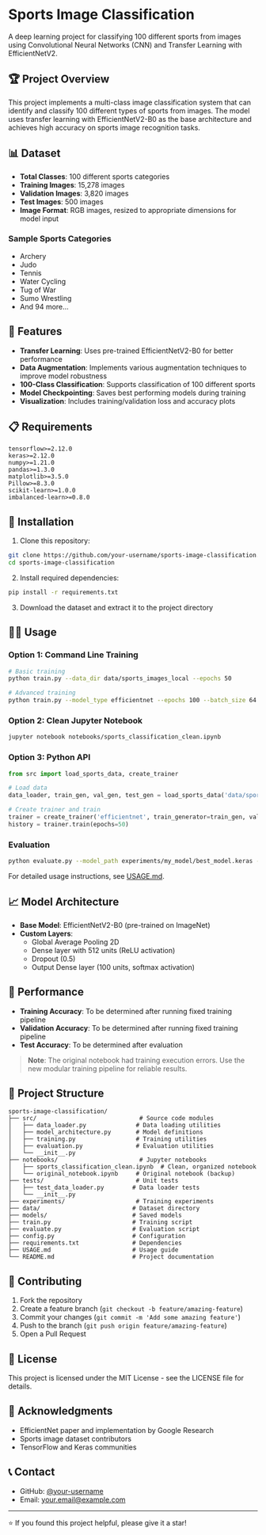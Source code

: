 # Sports Image Classification

A deep learning project for classifying 100 different sports from images using Convolutional Neural Networks (CNN) and Transfer Learning with EfficientNetV2.

## 🏆 Project Overview

This project implements a multi-class image classification system that can identify and classify 100 different types of sports from images. The model uses transfer learning with EfficientNetV2-B0 as the base architecture and achieves high accuracy on sports image recognition tasks.

## 📊 Dataset

- **Total Classes**: 100 different sports categories
- **Training Images**: 15,278 images
- **Validation Images**: 3,820 images  
- **Test Images**: 500 images
- **Image Format**: RGB images, resized to appropriate dimensions for model input

### Sample Sports Categories
- Archery
- Judo
- Tennis
- Water Cycling
- Tug of War
- Sumo Wrestling
- And 94 more...

## 🚀 Features

- **Transfer Learning**: Uses pre-trained EfficientNetV2-B0 for better performance
- **Data Augmentation**: Implements various augmentation techniques to improve model robustness
- **100-Class Classification**: Supports classification of 100 different sports
- **Model Checkpointing**: Saves best performing models during training
- **Visualization**: Includes training/validation loss and accuracy plots

## 📋 Requirements

```
tensorflow>=2.12.0
keras>=2.12.0
numpy>=1.21.0
pandas>=1.3.0
matplotlib>=3.5.0
Pillow>=8.3.0
scikit-learn>=1.0.0
imbalanced-learn>=0.8.0
```

## 🔧 Installation

1. Clone this repository:
```bash
git clone https://github.com/your-username/sports-image-classification.git
cd sports-image-classification
```

2. Install required dependencies:
```bash
pip install -r requirements.txt
```

3. Download the dataset and extract it to the project directory

## 🏃‍♂️ Usage

### Option 1: Command Line Training
```bash
# Basic training
python train.py --data_dir data/sports_images_local --epochs 50

# Advanced training
python train.py --model_type efficientnet --epochs 100 --batch_size 64
```

### Option 2: Clean Jupyter Notebook
```bash
jupyter notebook notebooks/sports_classification_clean.ipynb
```

### Option 3: Python API
```python
from src import load_sports_data, create_trainer

# Load data
data_loader, train_gen, val_gen, test_gen = load_sports_data('data/sports_images_local')

# Create trainer and train
trainer = create_trainer('efficientnet', train_generator=train_gen, val_generator=val_gen)
history = trainer.train(epochs=50)
```

### Evaluation
```bash
python evaluate.py --model_path experiments/my_model/best_model.keras --data_dir data/sports_images_local
```

For detailed usage instructions, see [USAGE.md](USAGE.md).

## 📈 Model Architecture

- **Base Model**: EfficientNetV2-B0 (pre-trained on ImageNet)
- **Custom Layers**: 
  - Global Average Pooling 2D
  - Dense layer with 512 units (ReLU activation)
  - Dropout (0.5)
  - Output Dense layer (100 units, softmax activation)

## 🎯 Performance

- **Training Accuracy**: To be determined after running fixed training pipeline
- **Validation Accuracy**: To be determined after running fixed training pipeline  
- **Test Accuracy**: To be determined after evaluation

> **Note**: The original notebook had training execution errors. Use the new modular training pipeline for reliable results.

## 📁 Project Structure

```
sports-image-classification/
├── src/                             # Source code modules
│   ├── data_loader.py              # Data loading utilities
│   ├── model_architecture.py       # Model definitions
│   ├── training.py                 # Training utilities
│   ├── evaluation.py               # Evaluation utilities
│   └── __init__.py
├── notebooks/                       # Jupyter notebooks
│   ├── sports_classification_clean.ipynb  # Clean, organized notebook
│   └── original_notebook.ipynb     # Original notebook (backup)
├── tests/                          # Unit tests
│   ├── test_data_loader.py        # Data loader tests
│   └── __init__.py
├── experiments/                    # Training experiments
├── data/                          # Dataset directory
├── models/                        # Saved models
├── train.py                       # Training script
├── evaluate.py                    # Evaluation script
├── config.py                      # Configuration
├── requirements.txt               # Dependencies
├── USAGE.md                       # Usage guide
└── README.md                      # Project documentation
```

## 🤝 Contributing

1. Fork the repository
2. Create a feature branch (`git checkout -b feature/amazing-feature`)
3. Commit your changes (`git commit -m 'Add some amazing feature'`)
4. Push to the branch (`git push origin feature/amazing-feature`)
5. Open a Pull Request

## 📝 License

This project is licensed under the MIT License - see the LICENSE file for details.

## 🙏 Acknowledgments

- EfficientNet paper and implementation by Google Research
- Sports image dataset contributors
- TensorFlow and Keras communities

## 📞 Contact

- GitHub: [@your-username](https://github.com/your-username)
- Email: your.email@example.com

---
⭐ If you found this project helpful, please give it a star!